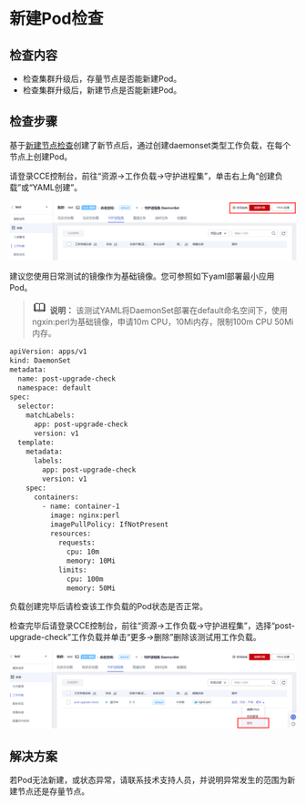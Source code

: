 # 新建Pod检查<a name="cce_10_0566"></a>

## 检查内容<a name="section357419312215"></a>

-   检查集群升级后，存量节点是否能新建Pod。
-   检查集群升级后，新建节点是否能新建Pod。

## 检查步骤<a name="section109817185576"></a>

基于[新建节点检查](新建节点检查.md)创建了新节点后，通过创建daemonset类型工作负载，在每个节点上创建Pod。

请登录CCE控制台，前往“资源-\>工作负载-\>守护进程集”，单击右上角“创建负载”或“YAML创建”。

![](figures/zh-cn_image_0000001479569997.png)

建议您使用日常测试的镜像作为基础镜像。您可参照如下yaml部署最小应用Pod。

>![](public_sys-resources/icon-note.gif) **说明：** 
>该测试YAML将DaemonSet部署在default命名空间下，使用ngxin:perl为基础镜像，申请10m CPU，10Mi内存，限制100m CPU 50Mi内存。

```
apiVersion: apps/v1
kind: DaemonSet
metadata:
  name: post-upgrade-check
  namespace: default
spec:
  selector:
    matchLabels:
      app: post-upgrade-check
      version: v1
  template:
    metadata:
      labels:
        app: post-upgrade-check
        version: v1
    spec:
      containers:
        - name: container-1
          image: nginx:perl
          imagePullPolicy: IfNotPresent
          resources:
            requests:
              cpu: 10m
              memory: 10Mi
            limits:
              cpu: 100m
              memory: 50Mi
```

负载创建完毕后请检查该工作负载的Pod状态是否正常。

检查完毕后请登录CCE控制台，前往“资源-\>工作负载-\>守护进程集”，选择“post-upgrade-check”工作负载并单击“更多-\>删除”删除该测试用工作负载。

![](figures/zh-cn_image_0000001479888569.png)

## 解决方案<a name="section4404132201910"></a>

若Pod无法新建，或状态异常，请联系技术支持人员，并说明异常发生的范围为新建节点还是存量节点。

